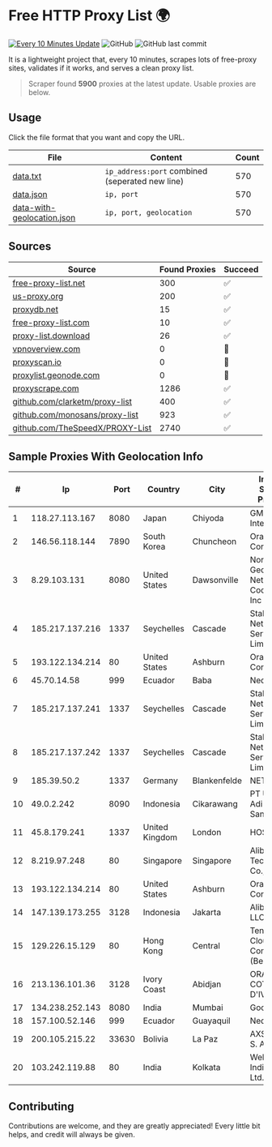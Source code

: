 
# Free HTTP Proxy List 🌍

[![Every 10 Minutes Update](https://github.com/mertguvencli/http-proxy-list/actions/workflows/main.yml/badge.svg?branch=main)](https://github.com/mertguvencli/http-proxy-list/actions/workflows/main.yml)
![GitHub](https://img.shields.io/github/license/mertguvencli/http-proxy-list)
![GitHub last commit](https://img.shields.io/github/last-commit/mertguvencli/http-proxy-list)

It is a lightweight project that, every 10 minutes, scrapes lots of free-proxy sites, validates if it works, and serves a clean proxy list.


> Scraper found **5900** proxies at the latest update. Usable proxies are below.

## Usage

Click the file format that you want and copy the URL.


|File|Content|Count|
|----|-------|-----|
|[data.txt](https://raw.githubusercontent.com/mertguvencli/http-proxy-list/main/proxy-list/data.txt)|`ip_address:port` combined (seperated new line)|570|
|[data.json](https://raw.githubusercontent.com/mertguvencli/http-proxy-list/main/proxy-list/data.json)|`ip, port`|570|
|[data-with-geolocation.json](https://raw.githubusercontent.com/mertguvencli/http-proxy-list/main/proxy-list/data-with-geolocation.json)|`ip, port, geolocation`|570|

## Sources

|Source|Found Proxies|Succeed|
|------|-------------|-------|
|[free-proxy-list.net](https://free-proxy-list.net)|300|✅|
|[us-proxy.org](https://www.us-proxy.org)|200|✅|
|[proxydb.net](http://proxydb.net)|15|✅|
|[free-proxy-list.com](https://free-proxy-list.com/?page=&port=&type%5B%5D=http&type%5B%5D=https&up_time=0&search=Search)|10|✅|
|[proxy-list.download](https://www.proxy-list.download/HTTP)|26|✅|
|[vpnoverview.com](https://vpnoverview.com/privacy/anonymous-browsing/free-proxy-servers)|0|🚫|
|[proxyscan.io](https://www.proxyscan.io)|0|🚫|
|[proxylist.geonode.com](https://proxylist.geonode.com/api/proxy-list?limit=300&page=1&sort_by=lastChecked&sort_type=desc&protocols=http,https)|0|🚫|
|[proxyscrape.com](https://api.proxyscrape.com/v2/?request=displayproxies&protocol=http&timeout=10000&country=all&ssl=all&anonymity=all)|1286|✅|
|[github.com/clarketm/proxy-list](https://raw.githubusercontent.com/clarketm/proxy-list/master/proxy-list-raw.txt)|400|✅|
|[github.com/monosans/proxy-list](https://raw.githubusercontent.com/monosans/proxy-list/main/proxies/http.txt)|923|✅|
|[github.com/TheSpeedX/PROXY-List](https://raw.githubusercontent.com/TheSpeedX/PROXY-List/master/http.txt)|2740|✅|


## Sample Proxies With Geolocation Info

|#|Ip|Port|Country|City|Internet Service Provider|
|-|--|----|-------|----|-------------------------|
|1|118.27.113.167|8080|Japan|Chiyoda|GMO Internet, Inc.|
|2|146.56.118.144|7890|South Korea|Chuncheon|Oracle Corporation|
|3|8.29.103.131|8080|United States|Dawsonville|North Georgia Network Cooperative, Inc|
|4|185.217.137.216|1337|Seychelles|Cascade|Stallion Network Services Limited|
|5|193.122.134.214|80|United States|Ashburn|Oracle Corporation|
|6|45.70.14.58|999|Ecuador|Baba|Nedetel S.A.|
|7|185.217.137.241|1337|Seychelles|Cascade|Stallion Network Services Limited|
|8|185.217.137.242|1337|Seychelles|Cascade|Stallion Network Services Limited|
|9|185.39.50.2|1337|Germany|Blankenfelde|NETZNUTZ|
|10|49.0.2.242|8090|Indonesia|Cikarawang|PT Usaha Adi Sanggoro|
|11|45.8.179.241|1337|United Kingdom|London|HOSTLAND|
|12|8.219.97.248|80|Singapore|Singapore|Alibaba (US) Technology Co., Ltd.|
|13|193.122.134.214|80|United States|Ashburn|Oracle Corporation|
|14|147.139.173.255|3128|Indonesia|Jakarta|Alibaba.com LLC|
|15|129.226.15.129|80|Hong Kong|Central|Tencent Cloud Computing (Beijing) Co|
|16|213.136.101.36|3128|Ivory Coast|Abidjan|ORANGE COTE D'IVOIRE|
|17|134.238.252.143|8080|India|Mumbai|Google LLC|
|18|157.100.52.146|999|Ecuador|Guayaquil|Nedetel S.A.|
|19|200.105.215.22|33630|Bolivia|La Paz|AXS Bolivia S. A.|
|20|103.242.119.88|80|India|Kolkata|Web Werks India Pvt. Ltd.|



## Contributing

Contributions are welcome, and they are greatly appreciated! Every
little bit helps, and credit will always be given.

